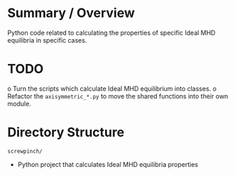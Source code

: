 # Summary / Overview
Python code related to calculating the properties of specific Ideal MHD equilibria in specific cases.  

# TODO
o Turn the scripts which calculate Ideal MHD equilibrium into classes. 
o Refactor the `axisymmetric_*.py` to move the shared functions into their own module. 

# Directory Structure
`screwpinch/`
- Python project that calculates Ideal MHD equilibria properties 